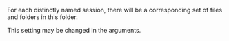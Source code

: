 For each distinctly named session, there will be a corresponding set of files and folders in this folder.

This setting may be changed in the arguments.
